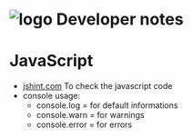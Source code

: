 ![logo](https://raw.githubusercontent.com/yafp/monoto/master/images/logo/monoto_logo_black.png) Developer notes
==========

# JavaScript
* [jshint.com](https://jshint.com/) To check the javascript code
* console usage:
  * console.log = for default informations
  * console.warn = for warnings
  * console.error = for errors
